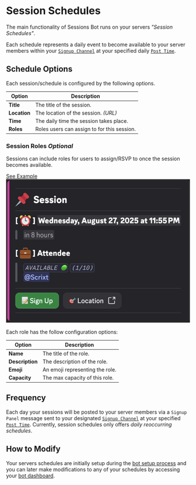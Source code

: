 # Session Schedules

The main functionality of Sessions Bot runs on your servers *"Session Schedules"*. 

Each schedule represents a daily event to become available to your server members within your [`Signup Channel`](./server-config.md#signup-channel) at your specified daily [`Post Time`](./server-config.md#post-time).

## Schedule Options

Each session/schedule is configured by the following options.

|   **Option**   |                    **Description**                    |
|----------------|-------------------------------------------------------|
| **Title**      | The title of the session.                             |
| **Location**   | The location of the session. _(URL)_                  |
| **Time**       | The daily time the session takes place.               |
| **Roles**      | Roles users can assign to for this session.           |

### Session Roles <Badge type="tip">*Optional*</Badge>

Sessions can include roles for users to assign/RSVP to once the session becomes available. 

<u> See Example </u>
<img class='image-small border-radium-sm' src="./assets/signup-panel-w-roles.png">

Each role has the follow configuration options:

|    **Option**   |         **Description**         |
|-----------------|---------------------------------|
| **Name**        | The title of the role.          |
| **Description** | The description of the role.    |
| **Emoji**       | An emoji representing the role. |
| **Capacity**    | The max capacity of this role.  |

## Frequency

Each day your sessions will be posted to your server members via a `Signup Panel` message sent to your designated [`Signup Channel`](./server-config.md#signup-channel) at your specified [`Post Time`](./server-config.md#post-time). Currently, session schedules only offers *daily reoccurring schedules*.

## How to Modify

Your servers schedules are initially setup during the [bot setup process](./getting-started.md) and you can later make modifications to any of your schedules by accessing your <a href='https://sessionsbot.fyi/dashboard' target="_blank">bot dashboard</a>.